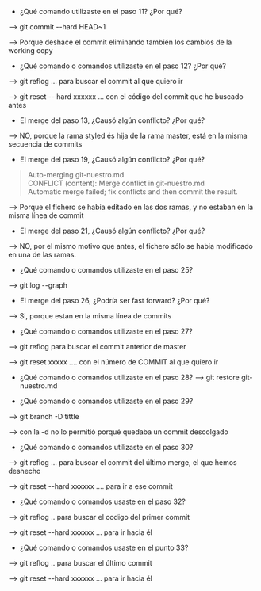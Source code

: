 - ¿Qué comando utilizaste en el paso 11? ¿Por qué?

--> git commit --hard HEAD~1

--> Porque deshace el commit eliminando también los cambios de la working copy

- ¿Qué comando o comandos utilizaste en el paso 12? ¿Por qué?

--> git reflog ... para buscar el commit al que quiero ir

--> git reset -- hard xxxxxx ... con el código del commit que he buscado antes

- El merge del paso 13, ¿Causó algún conflicto? ¿Por qué?

--> NO, porque la rama styled és hija de la rama master, está en la misma secuencia de commits

- El merge del paso 19, ¿Causó algún conflicto? ¿Por qué?

> Auto-merging git-nuestro.md                                                    
> CONFLICT (content): Merge conflict in git-nuestro.md                           
> Automatic merge failed; fix conflicts and then commit the result.  

--> Porque el fichero se habia editado en las dos ramas, y no estaban en la misma línea de commit

- El merge del paso 21, ¿Causó algún conflicto? ¿Por qué?

--> NO, por el mismo motivo que antes, el fichero sólo se habia modificado en una de las ramas.

- ¿Qué comando o comandos utilizaste en el paso 25?

--> git log --graph

- El merge del paso 26, ¿Podría ser fast forward? ¿Por qué?

--> Si, porque estan en la misma línea de commits

- ¿Qué comando o comandos utilizaste en el paso 27?

--> git reflog para buscar el commit anterior de master

--> git reset xxxxx .... con el número de COMMIT al que quiero ir

- ¿Qué comando o comandos utilizaste en el paso 28?
--> git restore git-nuestro.md 

- ¿Qué comando o comandos utilizaste en el paso 29?

--> git branch -D tittle

--> con la -d no lo permitió porqué quedaba un commit descolgado

- ¿Qué comando o comandos utilizaste en el paso 30?

--> git reflog ... para buscar el commit del último merge, el que hemos deshecho

--> git reset --hard xxxxxx .... para ir a ese commit

- ¿Qué comando o comandos usaste en el paso 32?

--> git reflog .. para buscar el codigo del primer commit

--> git reset --hard xxxxxx ... para ir hacia él

- ¿Qué comando o comandos usaste en el punto 33?

--> git reflog .. para buscar el último commit

--> git reset --hard xxxxxx ... para ir hacia él

